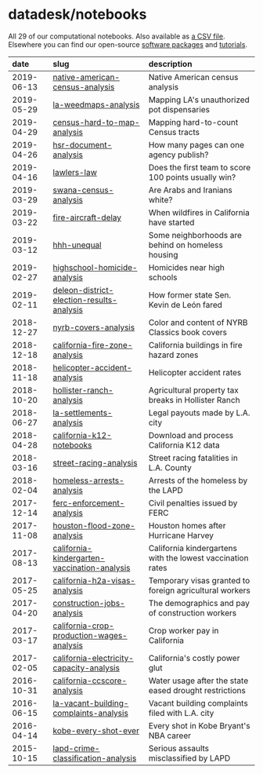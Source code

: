 # datadesk/notebooks

All 29 of our computational notebooks. Also available as [a CSV file](notebooks.csv). Elsewhere you can find our open-source [software packages](https://github.com/datadesk/packages) and [tutorials](https://github.com/datadesk/tutorials).

| date | slug | description |
|:--|:--|:--|
|  2019-06-13 | [native-american-census-analysis](https://github.com/datadesk/native-american-census-analysis) | Native American census analysis |
|  2019-05-29 | [la-weedmaps-analysis](https://github.com/datadesk/la-weedmaps-analysis) | Mapping LA's unauthorized pot dispensaries |
|  2019-04-29 | [census-hard-to-map-analysis](https://github.com/datadesk/census-hard-to-map-analysis) | Mapping hard-to-count Census tracts |
|  2019-04-26 | [hsr-document-analysis](https://github.com/datadesk/hsr-document-analysis) | How many pages can one agency publish? |
|  2019-04-16 | [lawlers-law](https://github.com/ryanvmenezes/lawlers-law) | Does the first team to score 100 points usually win? |
|  2019-03-29 | [swana-census-analysis](https://github.com/datadesk/swana-census-analysis) | Are Arabs and Iranians white? |
|  2019-03-22 | [fire-aircraft-delay](https://github.com/kyleykim/R_Scripts/tree/master/la-me-ln-california-fire-aircraft-delay) | When wildfires in California have started |
|  2019-03-12 | [hhh-unequal](https://github.com/kyleykim/R_Scripts/tree/master/la-me-ln-hhh-unequal) | Some neighborhoods are behind on homeless housing |
|  2019-02-27 | [highschool-homicide-analysis](https://github.com/datadesk/highschool-homicide-analysis) | Homicides near high schools |
|  2019-02-11 | [deleon-district-election-results-analysis](https://github.com/datadesk/deleon-district-election-results-analysis) | How former state Sen. Kevin de León fared |
|  2018-12-27 | [nyrb-covers-analysis](https://github.com/datadesk/nyrb-covers-analysis) | Color and content of NYRB Classics book covers |
|  2018-12-18 | [california-fire-zone-analysis](https://github.com/datadesk/california-fire-zone-analysis) | California buildings in fire hazard zones |
|  2018-11-18 | [helicopter-accident-analysis](https://github.com/datadesk/helicopter-accident-analysis) | Helicopter accident rates |
|  2018-10-20 | [hollister-ranch-analysis](https://github.com/datadesk/hollister-ranch-analysis) | Agricultural property tax breaks in Hollister Ranch |
|  2018-06-27 | [la-settlements-analysis](https://github.com/datadesk/la-settlements-analysis) | Legal payouts made by L.A. city |
|  2018-04-28 | [california-k12-notebooks](https://github.com/datadesk/california-k12-notebooks) | Download and process California K12 data |
|  2018-03-16 | [street-racing-analysis](https://github.com/datadesk/street-racing-analysis) | Street racing fatalities in L.A. County |
|  2018-02-04 | [homeless-arrests-analysis](https://github.com/datadesk/homeless-arrests-analysis) | Arrests of the homeless by the LAPD |
|  2017-12-14 | [ferc-enforcement-analysis](https://github.com/datadesk/ferc-enforcement-analysis) | Civil penalties issued by FERC |
|  2017-11-08 | [houston-flood-zone-analysis](https://github.com/datadesk/houston-flood-zone-analysis) | Houston homes after Hurricane Harvey |
|  2017-08-13 | [california-kindergarten-vaccination-analysis](https://github.com/datadesk/california-kindergarten-vaccination-analysis) | California kindergartens with the lowest vaccination rates |
|  2017-05-25 | [california-h2a-visas-analysis](https://github.com/datadesk/california-h2a-visas-analysis) | Temporary visas granted to foreign agricultural workers |
|  2017-04-20 | [construction-jobs-analysis](https://github.com/datadesk/construction-jobs-analysis) | The demographics and pay of construction workers |
|  2017-03-17 | [california-crop-production-wages-analysis](https://github.com/datadesk/california-crop-production-wages-analysis) | Crop worker pay in California |
|  2017-02-05 | [california-electricity-capacity-analysis](https://github.com/datadesk/california-electricity-capacity-analysis) | California's costly power glut |
|  2016-10-31 | [california-ccscore-analysis](https://github.com/datadesk/california-ccscore-analysis) | Water usage after the state eased drought restrictions |
|  2016-06-15 | [la-vacant-building-complaints-analysis](https://github.com/datadesk/la-vacant-building-complaints-analysis) | Vacant building complaints filed with L.A. city |
|  2016-04-14 | [kobe-every-shot-ever](https://github.com/datadesk/kobe-every-shot-ever) | Every shot in Kobe Bryant's NBA career |
|  2015-10-15 | [lapd-crime-classification-analysis](https://github.com/datadesk/lapd-crime-classification-analysis) | Serious assaults misclassified by LAPD |
